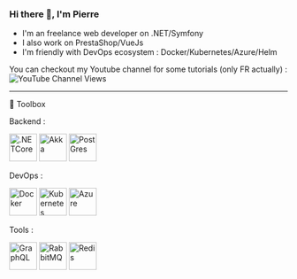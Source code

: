 ### Hi there 👋, I'm Pierre

* I'm an freelance web developer on .NET/Symfony
* I also work on PrestaShop/VueJs
* I'm friendly with DevOps ecosystem : Docker/Kubernetes/Azure/Helm

You can checkout my Youtube channel for some tutorials (only FR actually) : ![YouTube Channel Views](https://img.shields.io/youtube/channel/views/UC5LwEdz8usxgvFPiFlelaQA?style=social)

---

🧰 Toolbox

Backend :  

<img src="https://cdn.worldvectorlogo.com/logos/dot-net-core-7.svg" alt=".NETCore" width="50" height="50"/> <img src="https://cdn.worldvectorlogo.com/logos/akka-toolkit-logo.svg" alt="Akka" width="50" height="50"/> <img src="https://cdn.worldvectorlogo.com/logos/postgresql.svg" alt="PostGres" width="50" height="50"/> 

DevOps : 

<img src="https://cdn.worldvectorlogo.com/logos/docker.svg" alt="Docker" width="50" height="50"/> <img src="https://cdn.worldvectorlogo.com/logos/kubernets.svg" alt="Kubernetes" width="50" height="50"/> <img src="https://cdn.worldvectorlogo.com/logos/microsoft-azure.svg" alt="Azure" width="50" height="50"/> 

Tools :

<img src="https://cdn.worldvectorlogo.com/logos/graphql-logo-2.svg" alt="GraphQL" width="50" height="50"/> <img src="https://cdn.worldvectorlogo.com/logos/rabbitmq.svg" alt="RabbitMQ" width="50" height="50"/> <img src="https://cdn.worldvectorlogo.com/logos/redis.svg" alt="Redis" width="50" height="50"/> 
